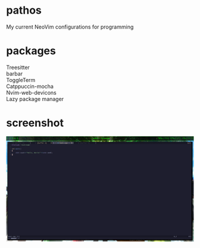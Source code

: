 # pathos
My current NeoVim configurations for programming

# packages
Treesitter<br>
barbar<br>
ToggleTerm<br>
Catppuccin-mocha<br>
Nvim-web-devicons<br>
Lazy package manager<br>

# screenshot
![alt text](https://github.com/cZomb/pathos/blob/main/nvim.png?raw=true)
